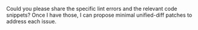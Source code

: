Could you please share the specific lint errors and the relevant code snippets? Once I have those, I can propose minimal unified-diff patches to address each issue.